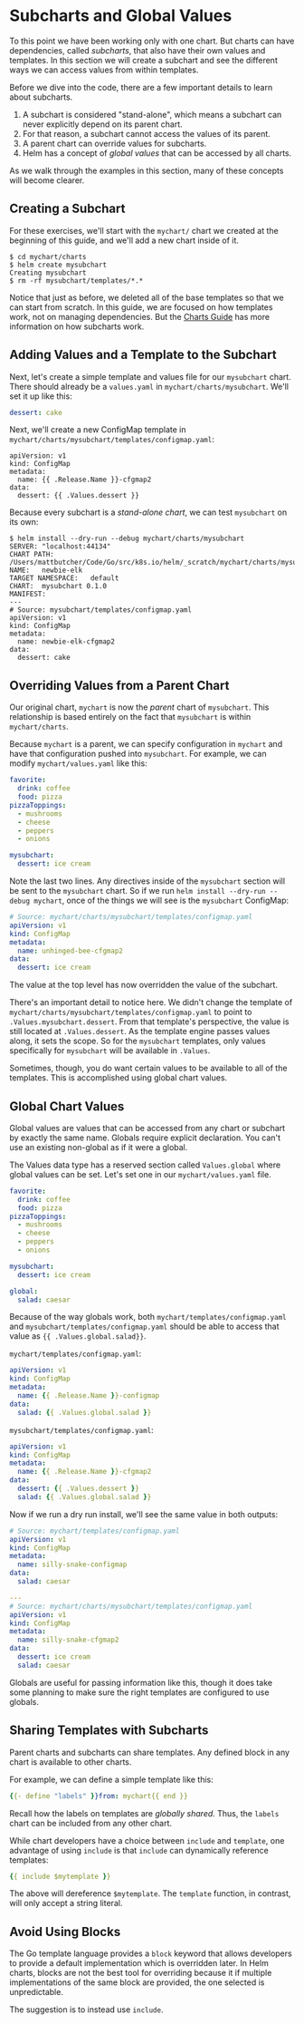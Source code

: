 # Subcharts and Global Values

To this point we have been working only with one chart. But charts can have dependencies, called _subcharts_, that also have their own values and templates. In this section we will create a subchart and see the different ways we can access values from within templates.

Before we dive into the code, there are a few important details to learn about subcharts.

1. A subchart is considered "stand-alone", which means a subchart can never explicitly depend on its parent chart.
2. For that reason, a subchart cannot access the values of its parent.
3. A parent chart can override values for subcharts.
4. Helm has a concept of _global values_ that can be accessed by all charts.

As we walk through the examples in this section, many of these concepts will become clearer.

## Creating a Subchart

For these exercises, we'll start with the `mychart/` chart we created at the beginning of this guide, and we'll add a new chart inside of it.

```console
$ cd mychart/charts
$ helm create mysubchart
Creating mysubchart
$ rm -rf mysubchart/templates/*.*
```

Notice that just as before, we deleted all of the base templates so that we can start from scratch. In this guide, we are focused on how templates work, not on managing dependencies. But the [Charts Guide](../charts.md) has more information on how subcharts work.

## Adding Values and a Template to the Subchart

Next, let's create a simple template and values file for our `mysubchart` chart. There should already be a `values.yaml` in `mychart/charts/mysubchart`. We'll set it up like this:

```yaml
dessert: cake
```

Next, we'll create a new ConfigMap template in `mychart/charts/mysubchart/templates/configmap.yaml`:

```
apiVersion: v1
kind: ConfigMap
metadata:
  name: {{ .Release.Name }}-cfgmap2
data:
  dessert: {{ .Values.dessert }}
```

Because every subchart is a _stand-alone chart_, we can test `mysubchart` on its own:

```console
$ helm install --dry-run --debug mychart/charts/mysubchart
SERVER: "localhost:44134"
CHART PATH: /Users/mattbutcher/Code/Go/src/k8s.io/helm/_scratch/mychart/charts/mysubchart
NAME:   newbie-elk
TARGET NAMESPACE:   default
CHART:  mysubchart 0.1.0
MANIFEST:
---
# Source: mysubchart/templates/configmap.yaml
apiVersion: v1
kind: ConfigMap
metadata:
  name: newbie-elk-cfgmap2
data:
  dessert: cake
```

## Overriding Values from a Parent Chart

Our original chart, `mychart` is now the _parent_ chart of `mysubchart`. This relationship is based entirely on the fact that `mysubchart` is within `mychart/charts`.

Because `mychart` is a parent, we can specify configuration in `mychart` and have that configuration pushed into `mysubchart`. For example, we can modify `mychart/values.yaml` like this:

```yaml
favorite:
  drink: coffee
  food: pizza
pizzaToppings:
  - mushrooms
  - cheese
  - peppers
  - onions

mysubchart:
  dessert: ice cream
```

Note the last two lines. Any directives inside of the `mysubchart` section will be sent to the `mysubchart` chart. So if we run `helm install --dry-run --debug mychart`, once of the things we will see is the `mysubchart` ConfigMap:

```yaml
# Source: mychart/charts/mysubchart/templates/configmap.yaml
apiVersion: v1
kind: ConfigMap
metadata:
  name: unhinged-bee-cfgmap2
data:
  dessert: ice cream
```

The value at the top level has now overridden the value of the subchart.

There's an important detail to notice here. We didn't change the template of `mychart/charts/mysubchart/templates/configmap.yaml` to point to `.Values.mysubchart.dessert`. From that template's perspective, the value is still located at `.Values.dessert`. As the template engine passes values along, it sets the scope. So for the `mysubchart` templates, only values specifically for `mysubchart` will be available in `.Values`.

Sometimes, though, you do want certain values to be available to all of the templates. This is accomplished using global chart values.

## Global Chart Values

Global values are values that can be accessed from any chart or subchart by exactly the same name. Globals require explicit declaration. You can't use an existing non-global as if it were a global.

The Values data type has a reserved section called `Values.global` where global values can be set. Let's set one in our `mychart/values.yaml` file.

```yaml
favorite:
  drink: coffee
  food: pizza
pizzaToppings:
  - mushrooms
  - cheese
  - peppers
  - onions

mysubchart:
  dessert: ice cream

global:
  salad: caesar
```

Because of the way globals work, both `mychart/templates/configmap.yaml` and `mysubchart/templates/configmap.yaml` should be able to access that value as `{{ .Values.global.salad}}`.

`mychart/templates/configmap.yaml`:

```yaml
apiVersion: v1
kind: ConfigMap
metadata:
  name: {{ .Release.Name }}-configmap
data:
  salad: {{ .Values.global.salad }}
```

`mysubchart/templates/configmap.yaml`:

```yaml
apiVersion: v1
kind: ConfigMap
metadata:
  name: {{ .Release.Name }}-cfgmap2
data:
  dessert: {{ .Values.dessert }}
  salad: {{ .Values.global.salad }}
```

Now if we run a dry run install, we'll see the same value in both outputs:

```yaml
# Source: mychart/templates/configmap.yaml
apiVersion: v1
kind: ConfigMap
metadata:
  name: silly-snake-configmap
data:
  salad: caesar

---
# Source: mychart/charts/mysubchart/templates/configmap.yaml
apiVersion: v1
kind: ConfigMap
metadata:
  name: silly-snake-cfgmap2
data:
  dessert: ice cream
  salad: caesar
```

Globals are useful for passing information like this, though it does take some planning to make sure the right templates are configured to use globals.

## Sharing Templates with Subcharts

Parent charts and subcharts can share templates. Any defined block in any chart is
available to other charts.

For example, we can define a simple template like this:

```yaml
{{- define "labels" }}from: mychart{{ end }}
```

Recall how the labels on templates are _globally shared_. Thus, the `labels` chart
can be included from any other chart.

While chart developers have a choice between `include` and `template`, one advantage
of using `include` is that `include` can dynamically reference templates:

```yaml
{{ include $mytemplate }}
```

The above will dereference `$mytemplate`. The `template` function, in contrast,
will only accept a string literal.

## Avoid Using Blocks

The Go template language provides a `block` keyword that allows developers to provide
a default implementation which is overridden later. In Helm charts, blocks are not
the best tool for overriding because it if multiple implementations of the same block
are provided, the one selected is unpredictable.

The suggestion is to instead use `include`.

